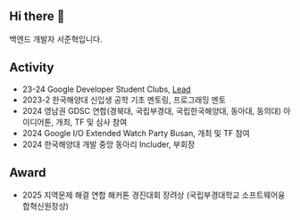 ## Hi there 👋

백엔드 개발자 서준혁입니다.

## Activity
- 23-24 Google Developer Student Clubs, [Lead](https://dear-reaction-ec2.notion.site/16b97399f864801a9a6ec0d65950aff1)
- 2023-2 한국해양대 신입생 공학 기초 멘토링, 프로그래밍 멘토
- 2024 영남권 GDSC 연합(경북대, 국립부경대, 국립한국해양대, 동아대, 동의대) 아이디어톤, 개최, TF 및 심사 참여
- 2024 Google I/O Extended Watch Party Busan, 개최 및 TF 참여
- 2024 한국해양대 개발 중앙 동아리 Includer, 부회장

## Award
- 2025 지역문제 해결 연합 해커톤 경진대회 장려상 (국립부경대학교 소프트웨어융합혁신원장상)
